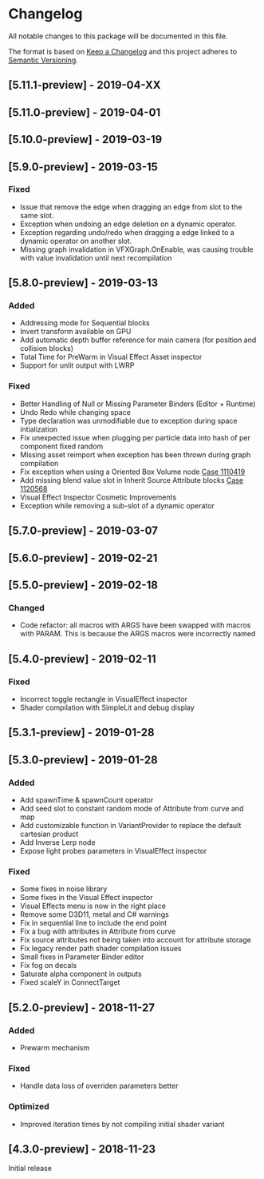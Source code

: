 # Changelog
All notable changes to this package will be documented in this file.

The format is based on [Keep a Changelog](http://keepachangelog.com/en/1.0.0/)
and this project adheres to [Semantic Versioning](http://semver.org/spec/v2.0.0.html).

## [5.11.1-preview] - 2019-04-XX

## [5.11.0-preview] - 2019-04-01

## [5.10.0-preview] - 2019-03-19

## [5.9.0-preview] - 2019-03-15
### Fixed
- Issue that remove the edge when dragging an edge from slot to the same slot.
- Exception when undoing an edge deletion on a dynamic operator. 
- Exception regarding undo/redo when dragging a edge linked to a dynamic operator on another slot.
- Missing graph invalidation in VFXGraph.OnEnable, was causing trouble with value invalidation until next recompilation

## [5.8.0-preview] - 2019-03-13
### Added
- Addressing mode for Sequential blocks
- Invert transform available on GPU
- Add automatic depth buffer reference for main camera (for position and collision blocks)
- Total Time for PreWarm in Visual Effect Asset inspector
- Support for unlit output with LWRP

### Fixed
- Better Handling of Null or Missing Parameter Binders (Editor + Runtime)
- Undo Redo while changing space
- Type declaration was unmodifiable due to exception during space intialization 
- Fix unexpected issue when plugging per particle data into hash of per component fixed random
- Missing asset reimport when exception has been thrown during graph compilation
- Fix exception when using a Oriented Box Volume node [Case 1110419](https://issuetracker.unity3d.com/issues/operator-indexoutofrangeexception-when-using-a-volume-oriented-box-node)
- Add missing blend value slot in Inherit Source Attribute blocks [Case 1120568](https://issuetracker.unity3d.com/issues/source-attribute-blend-source-attribute-blocks-are-not-useful-without-the-blend-value)
- Visual Effect Inspector Cosmetic Improvements
- Exception while removing a sub-slot of a dynamic operator

## [5.7.0-preview] - 2019-03-07

## [5.6.0-preview] - 2019-02-21

## [5.5.0-preview] - 2019-02-18
### Changed
- Code refactor: all macros with ARGS have been swapped with macros with PARAM. This is because the ARGS macros were incorrectly named

## [5.4.0-preview] - 2019-02-11
### Fixed
- Incorrect toggle rectangle in VisualEffect inspector
- Shader compilation with SimpleLit and debug display

## [5.3.1-preview] - 2019-01-28

## [5.3.0-preview] - 2019-01-28
### Added
- Add spawnTime & spawnCount operator
- Add seed slot to constant random mode of Attribute from curve and map
- Add customizable function in VariantProvider to replace the default cartesian product
- Add Inverse Lerp node
- Expose light probes parameters in VisualEffect inspector

### Fixed
- Some fixes in noise library
- Some fixes in the Visual Effect inspector
- Visual Effects menu is now in the right place
- Remove some D3D11, metal and C# warnings
- Fix in sequential line to include the end point
- Fix a bug with attributes in Attribute from curve
- Fix source attributes not being taken into account for attribute storage
- Fix legacy render path shader compilation issues
- Small fixes in Parameter Binder editor
- Fix fog on decals
- Saturate alpha component in outputs
- Fixed scaleY in ConnectTarget

## [5.2.0-preview] - 2018-11-27
### Added
- Prewarm mechanism

### Fixed
- Handle data loss of overriden parameters better

### Optimized
- Improved iteration times by not compiling initial shader variant

## [4.3.0-preview] - 2018-11-23

Initial release
